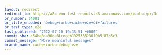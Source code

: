 ```yaml
---
layout: redirect
redirect_to: https://a8c-woo-test-reports.s3.amazonaws.com/public/pr/34001/e2e/index.html
pr_number: 34001
pr_title_encoded: "Debug+turbo+cache+e2e+CI+failures"
pr_test_type: e2e
last_published: "2022-07-20 19:13:51 +0000"
commit_sha: c54ba8ea90da8fceceb1025335230f9b5f87b5c3
commit_message: "More meaninful messages"
branch_name: cache/turbo-debug-e2e
---
```

